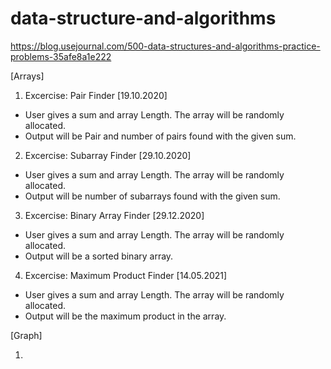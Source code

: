 # data-structure-and-algorithms

https://blog.usejournal.com/500-data-structures-and-algorithms-practice-problems-35afe8a1e222

[Arrays]

1. Excercise: Pair Finder [19.10.2020]
- User gives a sum and array Length. The array will be randomly allocated.
- Output will be Pair and number of pairs found with the given sum.

2. Excercise: Subarray Finder [29.10.2020]
- User gives a sum and array Length. The array will be randomly allocated.
- Output will be number of subarrays found with the given sum.

3. Excercise: Binary Array Finder [29.12.2020]
- User gives a sum and array Length. The array will be randomly allocated.
- Output will be a sorted binary array.

4. Excercise: Maximum Product Finder [14.05.2021]
- User gives a sum and array Length. The array will be randomly allocated.
- Output will be the maximum product in the array.


[Graph]

1. 